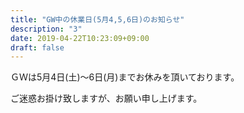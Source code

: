 ```yaml
---
title: "GW中の休業日(5月4,5,6日)のお知らせ"
description: "3"
date: 2019-04-22T10:23:09+09:00
draft: false
---
```


ＧＷは5月4日(土)～6日(月)までお休みを頂いております。

ご迷惑お掛け致しますが、お願い申し上げます。